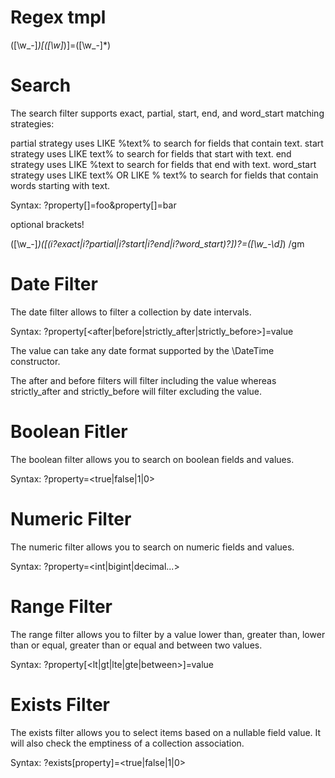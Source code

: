 # Regex tmpl

([\w_-]*)\[([\w]*)\]=([\w_-]*)



# Search #

The search filter supports exact, partial, start, end, and word_start matching strategies:

partial strategy uses LIKE %text% to search for fields that contain text.
start strategy uses LIKE text% to search for fields that start with text.
end strategy uses LIKE %text to search for fields that end with text.
word_start strategy uses LIKE text% OR LIKE % text% to search for fields that contain words starting with text.

Syntax: ?property[]=foo&property[]=bar

optional brackets!

([\w_-]*)(\[(i?exact|i?partial|i?start|i?end|i?word_start)?\])?=([\w_\-\d]*) /gm


# Date Filter #

The date filter allows to filter a collection by date intervals.

Syntax: ?property[<after|before|strictly_after|strictly_before>]=value

The value can take any date format supported by the \DateTime constructor.

The after and before filters will filter including the value whereas strictly_after and strictly_before will
filter excluding the value.


# Boolean Fitler #
The boolean filter allows you to search on boolean fields and values.

Syntax: ?property=<true|false|1|0>

# Numeric Filter #

The numeric filter allows you to search on numeric fields and values.

Syntax: ?property=<int|bigint|decimal...>

# Range Filter #

The range filter allows you to filter by a value lower than, greater than, lower than or equal, greater than or equal and between two values.

Syntax: ?property[<lt|gt|lte|gte|between>]=value

# Exists Filter
The exists filter allows you to select items based on a nullable field value. It will also check the emptiness of a collection association.

Syntax: ?exists[property]=<true|false|1|0>


